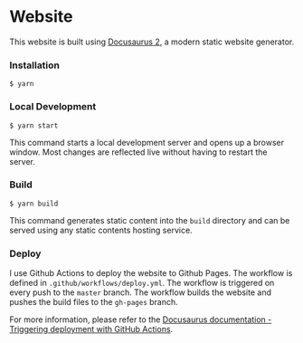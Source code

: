 # Website

This website is built using [Docusaurus 2](https://docusaurus.io/), a modern static website generator.

### Installation

```
$ yarn
```

### Local Development

```
$ yarn start
```

This command starts a local development server and opens up a browser window. Most changes are reflected live without having to restart the server.

### Build

```
$ yarn build
```

This command generates static content into the `build` directory and can be served using any static contents hosting service.

### Deploy

I use Github Actions to deploy the website to Github Pages. The workflow is defined in `.github/workflows/deploy.yml`. The workflow is triggered on every push to the `master` branch. The workflow builds the website and pushes the build files to the `gh-pages` branch.

For more information, please refer to the [Docusaurus documentation - Triggering deployment with GitHub Actions](https://docusaurus.io/docs/deployment#triggering-deployment-with-github-actions).
